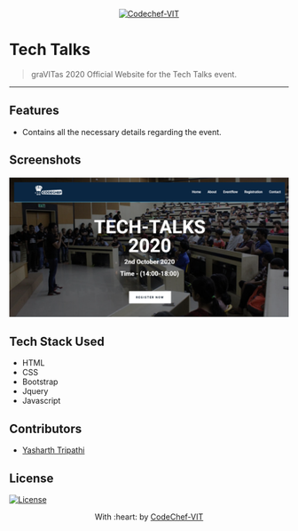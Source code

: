 <p align="center"><a href="http://www.codechefvit.com" target="_blank"><img src="https://s3.amazonaws.com/codechef_shared/sites/all/themes/abessive/logo-3.png" title="CodeChef-VIT" alt="Codechef-VIT"></a>
</p>

 # Tech Talks

> <Subtitle>
> graVITas 2020 Official Website for the Tech Talks event.

---





## Features
- Contains all the necessary details regarding the event.




## Screenshots
<img src="https://github.com/CodeChefVIT/Tech-Talks-Website/blob/master/images/Screenshot%20.png" alt="Project Screenshots">

## Tech Stack Used
- HTML
- CSS
- Bootstrap
- Jquery
- Javascript

## Contributors
- <a href="https://github.com/<Contributor>">Yasharth Tripathi</a>


## License

[![License](http://img.shields.io/:license-mit-blue.svg?style=flat-square)](http://badges.mit-license.org)

<p align="center">
	With :heart: by <a href="http://www.codechefvit.com" target="_blank">CodeChef-VIT</a>
</p>
